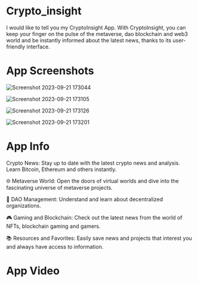 # Crypto_insight
I would like to tell you my CryptoInsight App. With CryptoInsight, you can keep your finger on the pulse of the metaverse, dao blockchain and web3 world and be instantly informed about the latest news, thanks to its user-friendly interface.

# App Screenshots
![Screenshot 2023-09-21 173044](https://github.com/BetullKircil/Crypto_insight/assets/92184238/fb993751-e8fa-4075-8fca-0c56401a7dd3)

![Screenshot 2023-09-21 173105](https://github.com/BetullKircil/Crypto_insight/assets/92184238/88ac6957-393b-4436-a150-9dd0112f523c)

![Screenshot 2023-09-21 173126](https://github.com/BetullKircil/Crypto_insight/assets/92184238/e3ab85ef-ec4e-4a10-be18-586ad709f913)

![Screenshot 2023-09-21 173201](https://github.com/BetullKircil/Crypto_insight/assets/92184238/96c5277f-fe8a-45f6-ab02-b3e4912bf726)

# App Info
Crypto News: Stay up to date with the latest crypto news and analysis. Learn Bitcoin, Ethereum and others instantly.

🌐 Metaverse World: Open the doors of virtual worlds and dive into the fascinating universe of metaverse projects.

🚀 DAO Management: Understand and learn about decentralized organizations.

🎮 Gaming and Blockchain: Check out the latest news from the world of NFTs, blockchain gaming and gamers.

📚 Resources and Favorites: Easily save news and projects that interest you and always have access to information.

# App Video

